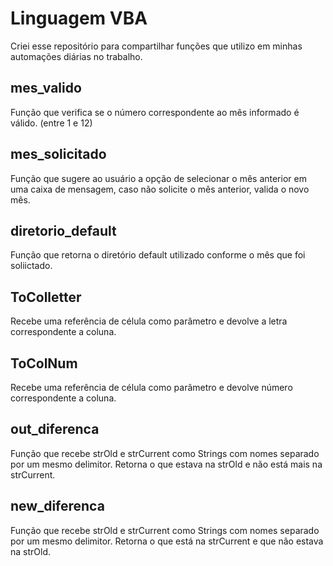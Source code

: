 # Linguagem VBA

Criei esse repositório para compartilhar funções que utilizo em minhas automações diárias no trabalho.

## mes_valido

Função que verifica se o número correspondente ao mês informado é válido. (entre 1 e 12)

## mes_solicitado 

Função que sugere ao usuário a opção de selecionar o mês anterior em uma caixa de mensagem, caso não solicite o mês anterior, valida o novo mês.   

## diretorio_default

Função que retorna o diretório default utilizado conforme o mês que foi soliictado.

## ToColletter

Recebe uma referência de célula como parâmetro e devolve a letra correspondente a coluna.

## ToColNum

Recebe uma referência de célula como parâmetro e devolve número correspondente a coluna.

## out_diferenca

Função que recebe strOld e strCurrent como Strings com nomes separado por um mesmo delimitor.
Retorna o que estava na strOld e não está mais na strCurrent. 

## new_diferenca

Função que recebe strOld e strCurrent como Strings com nomes separado por um mesmo delimitor.
Retorna o que está na strCurrent e que não estava na strOld.
